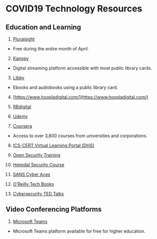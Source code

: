 # COVID19 Technology Resources 

## Education and Learning
1. [Pluralsight](https://www.pluralsight.com/)  
* Free during the entire month of April. 

2. [Kanopy](https://www.kanopy.com/)  
* Digital streaming platform accessible with most public library cards. 

3. [Libby](https://www.overdrive.com/apps/libby/)  
* Ebooks and audiobooks using a public library card. 

4. [https://www.hoopladigital.com/](https://www.hoopladigital.com/)

5. [RBdigital](https://rbdigital.com/)

6. [Udemy](https://www.udemy.com)

7. [Coursera](https://www.coursera.org/coronavirus)  
* Access to over 3,800 courses from universities and corporations. 

8. [ICS-CERT Virtual Learning Portal (DHS)](https://ics-cert-training.inl.gov/learn)

9. [Open Security Training](http://opensecuritytraining.info/Training.html)

10. [Heimdal Security Course](https://cybersecuritycourse.co/)

11. [SANS Cyber Aces](https://tutorials.cyberaces.org/tutorials.html)

12. [O'Reilly Tech Books](https://www.oreilly.com/security/free/)

13. [Cybersecurity TED Talks](https://www.springboard.com/blog/12-must-watch-cybersecurity-ted-talks/)

## Video Conferencing Platforms 
1. [Microsoft Teams](https://education.microsoft.com/en-us/resource/ba162685)   
* Microsoft Teams platform available for free for higher education. 



